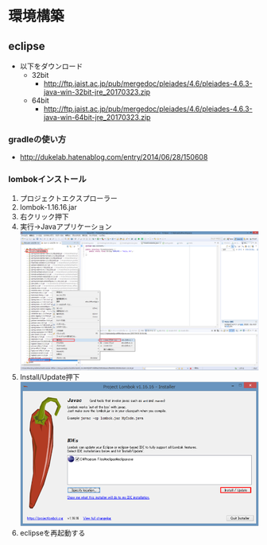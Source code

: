 # 環境構築

## eclipse

* 以下をダウンロード
	* 32bit
		* http://ftp.jaist.ac.jp/pub/mergedoc/pleiades/4.6/pleiades-4.6.3-java-win-32bit-jre_20170323.zip
	* 64bit
		* http://ftp.jaist.ac.jp/pub/mergedoc/pleiades/4.6/pleiades-4.6.3-java-win-64bit-jre_20170323.zip


### gradleの使い方
* http://dukelab.hatenablog.com/entry/2014/06/28/150608

### lombokインストール
1. プロジェクトエクスプローラー
2. lombok-1.16.16.jar
3. 右クリック押下
4. 実行->Javaアプリケーション
![](./lombok.png)
5. Install/Update押下
![](./lombok2.png)
6. eclipseを再起動する